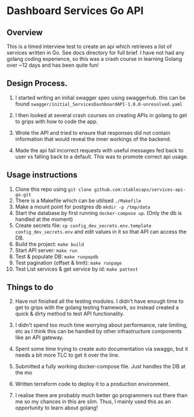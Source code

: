 # Dashboard Services Go API

## Overview
This is a timed interview test to create an api which retrieves a list of services written in Go. See docs directory for full brief. I have not had any golang coding experience, so this was a crash course in learning Golang over ~12 days and has been quite fun!


## Design Process.

1. I started writing an initial swagger spec using swaggerhub. this can be found `swagger/initial_ServicesDashboardAPI-1.0.0-unresolved.yaml`

2. I then looked at several crash courses on creating APIs in golang to get to grips with how to code the app.

3. Wrote the API and tried to ensure that responses did not contain information that would reveal the inner workings of the backend.

4. Made the api fail incorrect requests with useful messages fed back to user vs falling back to a default. This was to promote correct api usage.


## Usage instructions
1. Clone this repo using `git clone github.com:stablecaps/services-api-go.git`
2. There is a Makefile which can be utilised `./Makefile`
3. Make a mount point for postgres db `mkdir -p /tmp/data`
4. Start the database by first running `docker-compose up`. (Only the db is handled at the moment)
5. Create secrets file: `cp config_dev_secrets.env.template config_dev_secrets.env` and edit values in it so that API can access the DB.
6. Build the project: `make build`
7. Start API server: `make run`
8. Test & populate DB: `make runpopdb`
9. Test pagination (offset & limit): `make runpage`
10. Test List services & get service by id: `make pattest`



## Things to do


2. Have not finished all the testing modules. I didn't have enough time to get to grips with the golang testing framework, so instead created a quick & dirty method to test API functionality.

3. I didn't spend too much time worrying about performance, rate limiting, etc as I think this can be handled by other infrastructure components like an API gateway.

4. Spent some time trying to create auto documentation via swaggo, but it needs a bit more TLC to get it over the line.

5. Submitted a fully working docker-compose file. Just handles the DB at the mo

6. Written terraform code to deploy it to a production environment.

7. I realise there are probably much better go programmers out there than me so my chances in this are slim. Thus, I mainly used this as an opportunity to learn about golang!
